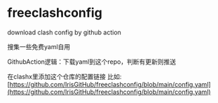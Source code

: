 # freeclashconfig

download clash config  by github action

搜集一些免费yaml自用

GithubAction逻辑：下载yaml到这个repo，判断有更新则推送

在clashx里添加这个仓库的配置链接 比如:[https://github.com/IrisGitHub/freeclashconfig/blob/main/config.yaml](https://github.com/IrisGitHub/freeclashconfig/blob/main/config.yaml)
